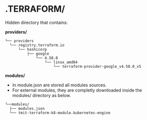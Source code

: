 # .TERRAFORM/

  Hidden directory that contains:
  
  **providers/**
  ```
  └── providers
    └── registry.terraform.io
        └── hashicorp
            ├── google
                └── 4.58.0
                    └── linux_amd64
                        └── terraform-provider-google_v4.58.0_x5
  ```
  **modules/**
  - In module.json are stored all modules sources.
  - For external modules, they are completly downloaded inside the modules/ directory as below.
  ```
  └──modules/
    ├── modules.json
    └── tmit-terraform-k8-module.kubernetes-engine
  ```